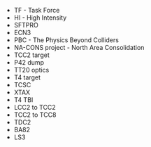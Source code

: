 - TF - Task Force
- HI - High Intensity
- SFTPRO
- ECN3
- PBC - The Physics Beyond Colliders
- NA-CONS project - North Area Consolidation
- TCC2 target
- P42 dump
- TT20 optics
- T4 target
- TCSC
- XTAX
- T4 TBI
- LCC2 to TCC2
- TCC2 to TCC8
- TDC2
- BA82
- LS3